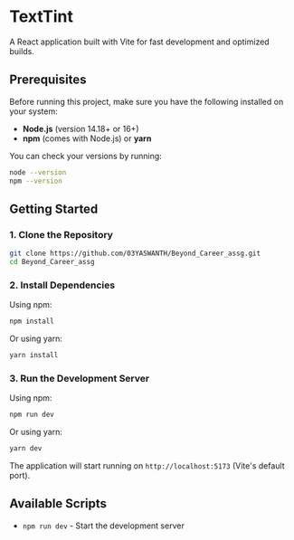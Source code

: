 # TextTint

A React application built with Vite for fast development and optimized builds.

## Prerequisites

Before running this project, make sure you have the following installed on your system:

- **Node.js** (version 14.18+ or 16+)
- **npm** (comes with Node.js) or **yarn**

You can check your versions by running:
```bash
node --version
npm --version
```

## Getting Started

### 1. Clone the Repository

```bash
git clone https://github.com/03YASWANTH/Beyond_Career_assg.git
cd Beyond_Career_assg
```

### 2. Install Dependencies

Using npm:
```bash
npm install
```

Or using yarn:
```bash
yarn install
```

### 3. Run the Development Server

Using npm:
```bash
npm run dev
```

Or using yarn:
```bash
yarn dev
```

The application will start running on `http://localhost:5173` (Vite's default port).

## Available Scripts

- `npm run dev` - Start the development server

